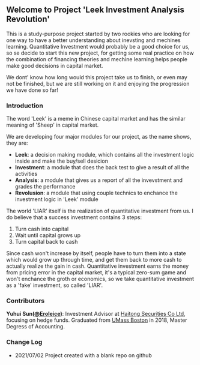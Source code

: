 ## Welcome to Project 'Leek Investment Analysis Revolution'

This is a study-purpose project started by two rookies who are looking for one way to have a better understanding about inevsting and mechines learning. Quantitative Investment would probably be a good choice for us, so se decide to start this new project, for getting some real practice on how the combination of financing theories and mechine learning helps people make good decisions in capital market.

We dont' know how long would this project take us to finish, or even may not be finished, but we are still working on it and enjoying the progression we have done so far!

### Introduction

The word 'Leek' is a meme in Chinese capital market and has the similar meaning of 'Sheep' in capital market.

We are developing four major modules for our project, as the name shows, they are:

- **Leek**: a decision making module, which contains all the investment logic inside and make the buy/sell desicion
- **Investment**: a module that does the back test to give a result of all the activities
- **Analysis**: a module that gives us a report of all the invevstment and grades the performance
- **Revolusion**: a module that using couple technics to enchance the investment logic in 'Leek' module

The world 'LIAR' itself is the realization of quantitative investment from us. I do believe that a success investment contains 3 steps:

1. Turn cash into capital
2. Wait until capital grows up
3. Turn capital back to cash

Since cash won't increase by itself, people have to turn them into a state which would grow up through time, and get them back to more cash to actually realize the gain in cash. Quantitative investment earns the money from pricing error in the capital market, it's a typical zero-sum game and won't enchance the groth or economics, so we take quantitative investment as a 'fake' investment, so called 'LIAR'.

### Contributors

**Yuhui Sun([@Eroleice](https://github.com/Eroleice))**: Investment Advisor at [Haitong Securities Co Ltd](https://www.htsec.com/ChannelHome/4793976/index.shtml), focusing on hedge funds. Graduated from [UMass Boston](https://www.umb.edu/) in 2018, Master Degress of Accounting.

### Change Log

- 2021/07/02 Project created with a blank repo on github
